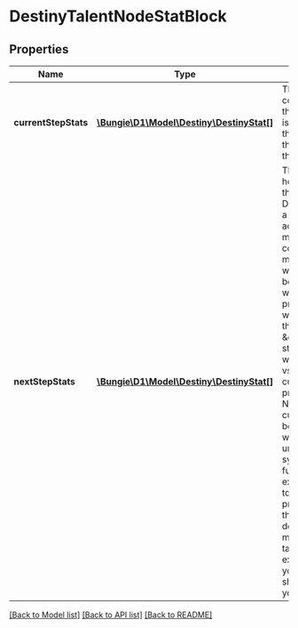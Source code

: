 # DestinyTalentNodeStatBlock

## Properties
Name | Type | Description | Notes
------------ | ------------- | ------------- | -------------
**currentStepStats** | [**\Bungie\D1\Model\Destiny\DestinyStat[]**](DestinyStat.md) | The stat benefits conferred when this talent node is activated for the current Step that is active on the node. | [optional] 
**nextStepStats** | [**\Bungie\D1\Model\Destiny\DestinyStat[]**](DestinyStat.md) | This is a holdover from the old days of Destiny 1, when a node could be activated multiple times, conferring multiple steps worth of benefits: you would use this property to show what activating the \&quot;next\&quot; step on the node would provide vs. what the current step is providing. While Nodes are currently not being used this way, the underlying system for this functionality still exists. I hesitate to remove this property while the ability for designers to make such a talent grid still exists. Whether you want to show it is up to you. | [optional] 

[[Back to Model list]](../README.md#documentation-for-models) [[Back to API list]](../README.md#documentation-for-api-endpoints) [[Back to README]](../README.md)


